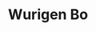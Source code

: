 ---
# Display name

title: Wurigen Bo
user_groups: ["Graduated Master Students"]



organizations:
- name: 2001-2004 

Interests:
- Finite element method of spherical shallow water equations

---